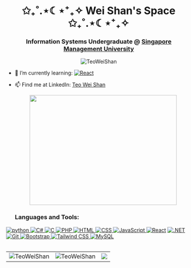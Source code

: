 <!DOCTYPE html>
<html lang="en">

<body>
  <h1 align="center">✩₊˚.⋆☾⋆⁺₊✧ Wei Shan's Space ✩₊˚.⋆☾⋆⁺₊✧
  </h1>
  <h3 align="center">Information Systems Undergraduate @ <a href="https://smu.edu.sg/"> Singapore Management University</a> </h3>
    <p align="center"> <img src="https://komarev.com/ghpvc/?username=TeoWeiShan&label=Profile%20views&color=0e75b6&style=flat" alt="TeoWeiShan" /> </p>

- 🌱 I’m currently learning: <a href="https://reactjs.org/" target="_blank"> <img
        src="https://img.shields.io/badge/React-20232A?style=for-the-badge&logo=react&logoColor=61DAFB" alt="React" /></a>
- 📫 Find me at LinkedIn: <a href="https://www.linkedin.com/in/weishanteo/"> Teo Wei Shan</a>



  <div width="100%" align="center" ><img align="center" height='300' width='400' src='https://writing-systems.com/wp-content/uploads/2019/08/programming.gif'></img></div>

  <h3 align="left">Languages and Tools:</h3>
  <p align="left">

<a href="https://www.python.org" target="_blank">
<img src="https://img.shields.io/badge/Python-14354C?style=for-the-badge&logo=python&logoColor=white"
        alt="python" /> </a>
<a href="https://docs.microsoft.com/en-us/dotnet/csharp/" target="_blank"> <img
        src="https://img.shields.io/badge/C%23-6F1C7B?style=for-the-badge&logo=c-sharp&logoColor=white" alt="C#" /> </a>
<a href="https://www.learn-c.org/" target="_blank"> <img
        src="https://img.shields.io/badge/C-00599C?style=for-the-badge&logo=c&logoColor=white" alt="C" /> </a>
<a href="https://www.php.net/" target="_blank"> <img
        src="https://img.shields.io/badge/PHP-777BB4?style=for-the-badge&logo=php&logoColor=white" alt="PHP" /> </a>
<a href="https://www.w3schools.com/html/" target="_blank"> <img
        src="https://img.shields.io/badge/HTML-F16528?style=for-the-badge&logo=html5&logoColor=white" alt="HTML" /> </a>
<a href="https://www.w3schools.com/css/" target="_blank"> <img
        src="https://img.shields.io/badge/CSS-2EAADE?&style=for-the-badge&logo=css3&logoColor=white" alt="CSS" /> </a>
<a href="https://www.w3schools.com/js/DEFAULT.asp" target="_blank"> <img
        src="https://img.shields.io/badge/JavaScript-F7DF1E?style=for-the-badge&logo=javascript&logoColor=black"
        alt="JavaScript" /> </a>
<a href="https://reactjs.org/" target="_blank"> <img
        src="https://img.shields.io/badge/React-20232A?style=for-the-badge&logo=react&logoColor=61DAFB" alt="React" /></a>
<a href="https://dotnet.microsoft.com/" target="_blank"> <img
        src="https://img.shields.io/badge/.NET-512BD4?style=for-the-badge&logo=.net&logoColor=white" alt=".NET" /> </a>
<a href="https://github.com/" target="_blank"> <img
        src="https://img.shields.io/badge/Git-F05032?style=for-the-badge&logo=git&logoColor=white" alt="Git" />
</a>
<a href="https://getbootstrap.com/" target="_blank"> <img
        src="https://img.shields.io/badge/Bootstrap-563D7C?style=for-the-badge&logo=bootstrap&logoColor=white"
        alt="Bootstrap" /> </a>
<a href="https://tailwindcss.com/" target="_blank"> <img
        src="https://img.shields.io/badge/tailwindcss-%2338B2AC.svg?style=for-the-badge&logo=tailwind-css&logoColor=white"
        alt="Tailwind CSS" /> </a>
<a href="https://www.mysql.com/" target="_blank"> <img
        src="https://img.shields.io/badge/mysql-%2300f.svg?style=for-the-badge&logo=mysql&logoColor=black"
        alt="MySQL" /> </a>





   <br>
   <br>
  <table>
  <tr>
    <td><img align="center"
              src="https://github-readme-stats.vercel.app/api?username=TeoWeiShan&show_icons=true&locale=en&layout=compact&theme=onedark"
               alt="TeoWeiShan" />
    </td>
    <td><img align="center"
      src="https://github-readme-stats.vercel.app/api/top-langs?username=TeoWeiShan&show_icons=true&locale=en&layout=compact&theme=onedark"
      alt="TeoWeiShan" /></td>
    <td>
      <img src="https://github-readme-streak-stats.herokuapp.com?user=TeoWeiShan&theme=onedark" />
    </td>
  </tr>
 </table>
</p>
</body>

</html>


